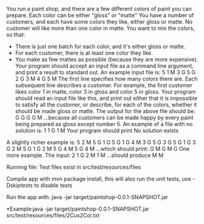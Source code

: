 You run a paint shop, and there are a few different colors of paint you can prepare. Each color
can be either "gloss" or "matte"
You have a number of customers, and each have some colors they like, either gloss or matte.
No customer will like more than one color in matte.
You want to mix the colors, so that:
* There is just one batch for each color, and it's either gloss or matte.
* For each customer, there is at least one color they like.
* You make as few mattes as possible (because they are more expensive).
Your program should accept an input file as a command line argument, and print a result to
standard out. An example input file is:
5
1 M 3 G 5 G
2 G 3 M 4 G
5 M
The first line specifies how many colors there are.
Each subsequent line describes a customer. For example, the first customer likes color 1 in
matte, color 3 in gloss and color 5 in gloss.
Your program should read an input file like this, and print out either that it is impossible to satisfy
all the customer, or describe, for each of the colors, whether it should be made gloss or matte.
The output for the above file should be:
G G G G M
...because all customers can be made happy by every paint being prepared as gloss except
number 5.
An example of a file with no solution is:
1
1 G
1 M
Your program should print
No solution exists

A slightly richer example is:
5
2 M
5 G
1 G
5 G 1 G 4 M
3 G
5 G
3 G 5 G 1 G
3 G
2 M
5 G 1 G
2 M
5 G
4 M
5 G 4 M
...which should print:
G M G M G
One more example. The input:
2
1 G 2 M
1 M
...should produce
M M


Running file:
Test files exist in src/test/resources/files

Compile app with mvn package install, this will also run the unit tests, use -Dskiptests to disable tests

Run the app with: java -jar target/paintshop-0.0.1-SNAPSHOT.jar <path to file>  

*Example:java -jar target/paintshop-0.0.1-SNAPSHOT.jar src/test/resources/files/2Cus2Col.txt

